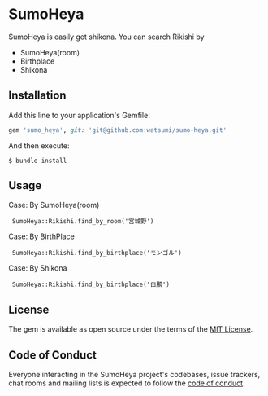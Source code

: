 # SumoHeya

SumoHeya is easily get shikona.
You can search Rikishi by 

- SumoHeya(room)
- Birthplace
- Shikona

## Installation

Add this line to your application's Gemfile:

```ruby
gem 'sumo_heya', git: 'git@github.com:watsumi/sumo-heya.git'
```

And then execute:

    $ bundle install

## Usage

Case: By SumoHeya(room)
```
 SumoHeya::Rikishi.find_by_room('宮城野')
```

Case: By BirthPlace
```
 SumoHeya::Rikishi.find_by_birthplace('モンゴル')
```

Case: By Shikona
```
 SumoHeya::Rikishi.find_by_birthplace('白鵬')
```

## License

The gem is available as open source under the terms of the [MIT License](https://opensource.org/licenses/MIT).

## Code of Conduct

Everyone interacting in the SumoHeya project's codebases, issue trackers, chat rooms and mailing lists is expected to follow the [code of conduct](https://github.com/[USERNAME]/sumo_heya/blob/master/CODE_OF_CONDUCT.md).
